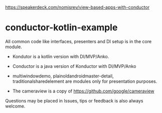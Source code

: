 https://speakerdeck.com/nomisrev/view-based-apps-with-conductor

# conductor-kotlin-example

All common code like interfaces, presenters and DI setup is in the core module.
 
 * Kondutor is a kotlin version with DI/MVP/Anko.
 * Conductor is a java version of Konductor with DI/MVP/Anko


 * multiwindowdemo, plainoldandroidmaster-detail, traditionalsharedelement are modules only for presentation purposes.
 * The cameraview is a copy of https://github.com/google/cameraview
 
 
 Questions may be placed in Issues, tips or feedback is also always welcome.
